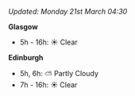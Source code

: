 *Updated: Monday 21st March 04:30*

**Glasgow**

* 5h - 16h: :sunny: Clear

**Edinburgh**

* 5h, 6h: :partly_sunny: Partly Cloudy
* 7h - 16h: :sunny: Clear
